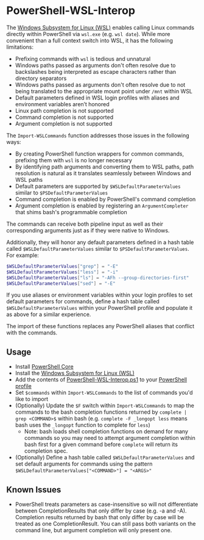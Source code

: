 # PowerShell-WSL-Interop

The [Windows Subsystem for Linux (WSL)](https://docs.microsoft.com/en-us/windows/wsl/about) enables calling Linux commands directly within PowerShell via `wsl.exe` (e.g. `wsl date`). While more convenient than a full context switch into WSL, it has the following limitations:

* Prefixing commands with `wsl` is tedious and unnatural
* Windows paths passed as arguments don't often resolve due to backslashes being interpreted as escape characters rather than directory separators
* Windows paths passed as arguments don't often resolve due to not being translated to the appropriate mount point under `/mnt` within WSL
* Default parameters defined in WSL login profiles with aliases and environment variables aren’t honored
* Linux path completion is not supported
* Command completion is not supported
* Argument completion is not supported

The `Import-WSLCommands` function addresses those issues in the following ways:

* By creating PowerShell function wrappers for common commands, prefixing them with `wsl` is no longer necessary
* By identifying path arguments and converting them to WSL paths, path resolution is natural as it translates seamlessly between Windows and WSL paths
* Default parameters are supported by `$WSLDefaultParameterValues` similar to `$PSDefaultParameterValues`
* Command completion is enabled by PowerShell's command completion
* Argument completion is enabled by registering an `ArgumentCompleter` that shims bash's programmable completion

The commands can receive both pipeline input as well as their corresponding arguments just as if they were native to Windows.

Additionally, they will honor any default parameters defined in a hash table called `$WSLDefaultParameterValues` similar to `$PSDefaultParameterValues`. For example:

```powershell
$WSLDefaultParameterValues["grep"] = "-E"
$WSLDefaultParameterValues["less"] = "-i"
$WSLDefaultParameterValues["ls"] = "-AFh --group-directories-first"
$WSLDefaultParameterValues["sed"] = "-E"
```

If you use aliases or environment variables within your login profiles to set default parameters for commands, define a hash table called `$WSLDefaultParameterValues` within
your PowerShell profile and populate it as above for a similar experience.

The import of these functions replaces any PowerShell aliases that conflict with the commands.

## Usage

* Install [PowerShell Core](https://github.com/powershell/powershell#get-powershell)
* Install the [Windows Subsystem for Linux (WSL)](https://docs.microsoft.com/en-us/windows/wsl/install-win10)
* Add the contents of [PowerShell-WSL-Interop.ps1](https://github.com/mikebattista/PowerShell-WSL-Interop/blob/master/PowerShell-WSL-Interop.ps1) to your [PowerShell profile](https://docs.microsoft.com/en-us/powershell/module/microsoft.powershell.core/about/about_profiles?view=powershell-6)
* Set `$commands` within `Import-WSLCommands` to the list of commands you'd like to import
* (Optionally) Update the `$F` switch within `Import-WSLCommands` to map the commands to the bash completion functions returned by `complete | grep <COMMAND>$` within bash (e.g. `complete -F _longopt less` means bash uses the `_longopt` function to complete for `less`)
    * Note: bash loads shell completion functions on demand for many commands so you may need to attempt argument completion within bash first for a given command before `complete` will return its completion spec.
* (Optionally) Define a hash table called `$WSLDefaultParameterValues` and set default arguments for commands using the pattern `$WSLDefaultParameterValues["<COMMAND>"] = "<ARGS>"`

## Known Issues

* PowerShell treats parameters as case-insensitive so will not differentiate between CompletionResults that only differ by case (e.g. -a and -A). Completion results returned by bash that only differ by case will be treated as one CompletionResult. You can still pass both variants on the command line, but argument completion will only present one.